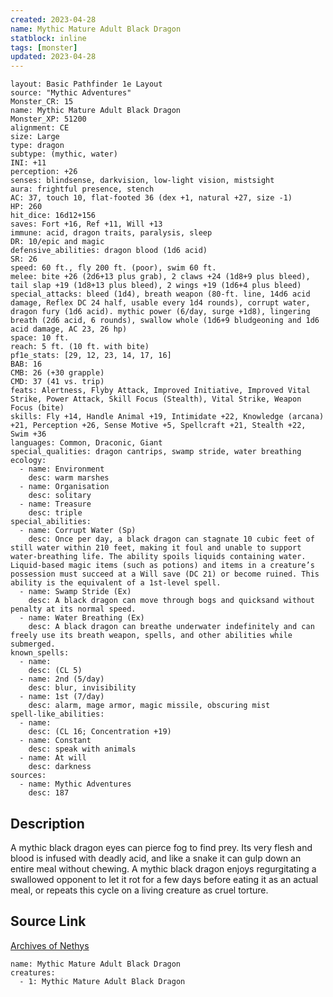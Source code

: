 ```yaml
---
created: 2023-04-28
name: Mythic Mature Adult Black Dragon
statblock: inline
tags: [monster]
updated: 2023-04-28
---
```

```statblock
layout: Basic Pathfinder 1e Layout
source: "Mythic Adventures"
Monster_CR: 15
name: Mythic Mature Adult Black Dragon
Monster_XP: 51200
alignment: CE
size: Large
type: dragon
subtype: (mythic, water)
INI: +11
perception: +26
senses: blindsense, darkvision, low-light vision, mistsight
aura: frightful presence, stench
AC: 37, touch 10, flat-footed 36 (dex +1, natural +27, size -1)
HP: 260
hit_dice: 16d12+156
saves: Fort +16, Ref +11, Will +13
immune: acid, dragon traits, paralysis, sleep
DR: 10/epic and magic
defensive_abilities: dragon blood (1d6 acid)
SR: 26
speed: 60 ft., fly 200 ft. (poor), swim 60 ft.
melee: bite +26 (2d6+13 plus grab), 2 claws +24 (1d8+9 plus bleed), tail slap +19 (1d8+13 plus bleed), 2 wings +19 (1d6+4 plus bleed)
special_attacks: bleed (1d4), breath weapon (80-ft. line, 14d6 acid damage, Reflex DC 24 half, usable every 1d4 rounds), corrupt water, dragon fury (1d6 acid). mythic power (6/day, surge +1d8), lingering breath (2d6 acid, 6 rounds), swallow whole (1d6+9 bludgeoning and 1d6 acid damage, AC 23, 26 hp)
space: 10 ft.
reach: 5 ft. (10 ft. with bite)
pf1e_stats: [29, 12, 23, 14, 17, 16]
BAB: 16
CMB: 26 (+30 grapple)
CMD: 37 (41 vs. trip)
feats: Alertness, Flyby Attack, Improved Initiative, Improved Vital Strike, Power Attack, Skill Focus (Stealth), Vital Strike, Weapon Focus (bite)
skills: Fly +14, Handle Animal +19, Intimidate +22, Knowledge (arcana) +21, Perception +26, Sense Motive +5, Spellcraft +21, Stealth +22, Swim +36
languages: Common, Draconic, Giant
special_qualities: dragon cantrips, swamp stride, water breathing
ecology:
  - name: Environment
    desc: warm marshes
  - name: Organisation
    desc: solitary
  - name: Treasure
    desc: triple
special_abilities:
  - name: Corrupt Water (Sp)
    desc: Once per day, a black dragon can stagnate 10 cubic feet of still water within 210 feet, making it foul and unable to support water-breathing life. The ability spoils liquids containing water. Liquid-based magic items (such as potions) and items in a creature’s possession must succeed at a Will save (DC 21) or become ruined. This ability is the equivalent of a 1st-level spell.
  - name: Swamp Stride (Ex)
    desc: A black dragon can move through bogs and quicksand without penalty at its normal speed.
  - name: Water Breathing (Ex)
    desc: A black dragon can breathe underwater indefinitely and can freely use its breath weapon, spells, and other abilities while submerged.
known_spells:
  - name:
    desc: (CL 5)
  - name: 2nd (5/day)
    desc: blur, invisibility
  - name: 1st (7/day)
    desc: alarm, mage armor, magic missile, obscuring mist
spell-like_abilities:
  - name:
    desc: (CL 16; Concentration +19)
  - name: Constant
    desc: speak with animals
  - name: At will
    desc: darkness
sources:
  - name: Mythic Adventures
    desc: 187
```
## Description
A mythic black dragon eyes can pierce fog to find prey. Its very flesh and blood is infused with deadly acid, and like a snake it can gulp down an entire meal without chewing. A mythic black dragon enjoys regurgitating a swallowed opponent to let it rot for a few days before eating it as an actual meal, or repeats this cycle on a living creature as cruel torture.
## Source Link
[Archives of Nethys](https://aonprd.com/MythicMonsterDisplay.aspx?ItemName=Mature%20Adult%20Black%20Dragon)
```encounter-table
name: Mythic Mature Adult Black Dragon
creatures:
  - 1: Mythic Mature Adult Black Dragon
```
